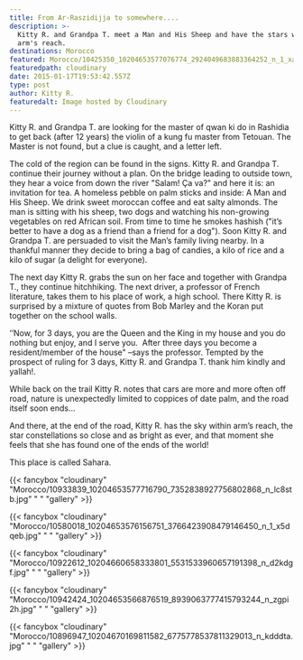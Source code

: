```yaml
---
title: From Ar-Raszidijja to somewhere....
description: >-
  Kitty R. and Grandpa T. meet a Man and His Sheep and have the stars within
  arm's reach.
destinations: Morocco
featured: Morocco/10425350_10204653577076774_2924049683883364252_n_1_xauaxl.jpg
featuredpath: cloudinary
date: 2015-01-17T19:53:42.557Z
type: post
author: Kitty R.
featuredalt: Image hosted by Cloudinary
---
```

Kitty R. and Grandpa T. are looking for the master of qwan ki do in Rashidia to get back (after 12 years) the violin of a kung fu master from Tetouan. The Master is not found, but a clue is caught, and a letter left.

The cold of the region can be found in the signs. Kitty R. and Grandpa T. continue their journey without a plan. On the bridge leading to outside town, they hear a voice from down the river "Salam! Ça va?" and here it is: an invitation for tea. A homeless pebble on palm sticks and inside: A Man and His Sheep. We drink sweet moroccan coffee and eat salty almonds. The man is sitting with his sheep, two dogs and watching his non-growing vegetables on red African soil. From time to time he smokes hashish ("it’s better to have a dog as a friend than a friend for a dog"). Soon Kitty R. and Grandpa T. are persuaded to visit the Man’s family living nearby. In a thankful manner they decide to bring a bag of candies, a kilo of rice and a kilo of sugar (a delight for everyone).

The next day Kitty R. grabs the sun on her face and together with Grandpa T., they continue hitchhiking. The next driver, a professor of French literature, takes them to his place of work, a high school. There Kitty R. is surprised by a mixture of quotes from Bob Marley and the Koran put together on the school walls.

‘’Now, for 3 days, you are the Queen and the King in my house and you do nothing but enjoy, and I serve you.  After three days you become a resident/member of the house" –says the professor. Tempted by the prospect of ruling for 3 days, Kitty R. and Grandpa T. thank him kindly and yallah!.

While back on the trail Kitty R. notes that cars are more and more often off road, nature is unexpectedly limited to coppices of date palm, and the road itself soon ends...

And there, at the end of the road, Kitty R. has the sky within arm’s reach, the star constellations so close and as bright as ever, and that moment she feels that she has found one of the ends of the world! 

This place is called Sahara.

{{< fancybox "cloudinary" "Morocco/10933839_10204653577716790_7352838927756802868_n_lc8stb.jpg" " " "gallery" >}}


{{< fancybox "cloudinary" "Morocco/10580018_10204653576156751_3766423908479146450_n_1_x5dqeb.jpg" " " "gallery" >}}


{{< fancybox "cloudinary" "Morocco/10922612_10204660658333801_5531533960657191398_n_d2kdgf.jpg" " " "gallery" >}}


{{< fancybox "cloudinary" "Morocco/10942424_10204653566876519_8939063777415793244_n_zgpi2h.jpg" " " "gallery" >}}


{{< fancybox "cloudinary" "Morocco/10896947_10204670169811582_6775778537811329013_n_kdddta.jpg" " " "gallery" >}}
